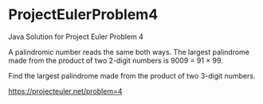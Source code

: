 # ProjectEulerProblem4
Java Solution for Project Euler Problem 4

A palindromic number reads the same both ways. The largest palindrome made from the product of two 2-digit numbers is 9009 = 91 × 99.

Find the largest palindrome made from the product of two 3-digit numbers.

https://projecteuler.net/problem=4
